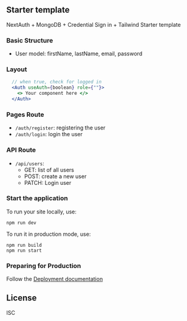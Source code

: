 ## Starter template

NextAuth + MongoDB + Credential Sign in + Tailwind Starter template

### Basic Structure

- User model: firstName, lastName, email, password

### Layout

```jsx
  // when true, check for logged in
  <Auth useAuth={boolean} role={""}>
    <> Your component here </>
  </Auth>
```

### Pages Route

- `/auth/register`: registering the user
- `/auth/login`: login the user

### API Route

- `/api/users`:
    - GET: list of all users
    - POST: create a new user
    - PATCH: Login user

### Start the application

To run your site locally, use:

```
npm run dev
```

To run it in production mode, use:

```
npm run build
npm run start
```

### Preparing for Production

Follow the [Deployment documentation](https://next-auth.js.org/deployment)


## License

ISC

